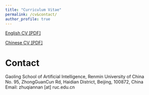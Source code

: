 ```yaml
---
title: "Curriculum Vitae"
permalink: /cv&contact/
author_profile: true
---
```


[English CV [PDF]](https://lijian.ac.cn/files/english_cv.pdf)

[Chinese CV [PDF]](https://lijian.ac.cn/files/chinese_cv.pdf)

# Contact
Gaoling School of Artificial Intelligence, Renmin University of China<br>
No. 95, ZhongGuanCun Rd, Haidian District,
Beijing, 100872, China<br>
Email: zhuqiannan [at] ruc.edu.cn
